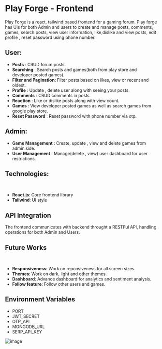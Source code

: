 # Play Forge - Frontend

Play Forge is a react, tailwind based frontend for a gaming forum. Play forge has UIs for both Admin and users to create and manage posts, comments, games, search posts, view user information, like,dislike and view posts, edit profile , reset password using phone number.

## User:
* **Posts** : CRUD forum posts.
* **Searching** : Search posts and games(both from play store and developer posted games).
* **Filter and Pagination**: Filter posts based on likes, view or recent and oldest.
* **Profile** : Update , delete user along with seeing your posts.
* **Comments** : CRUD comments in posts.
* **Reaction** : Like or dislike posts along with view count.
* **Games** : View developer posted games as well as search games from google play store.
* **Reset Password** : Reset password with phone number via otp.

## Admin:
* **Game Management** : Create, update , view and delete games from admin side.
* **User Management** : Manage(delete , view) user dashboard for user restrictions.




## Technologies:
<br>

* **React.js**: Core frontend library
* **Tailwind**: UI style



## API Integration <br>

The frontend communicates with backend throught a RESTFul API, handling operations for both Admin and Users.



## Future Works
<br>

* **Responsiveness**: Work on reponsiveness for all screen sizes.
* **Themes**: Work on dark, light and other themes.
* **Dashboard**: Advance dashboard for analytics and sentiment analysis.
* **Follow feature**: Follow other users and games.


## Environment Variables
* PORT
* JWT_SECRET
* OTP_API
* MONGODB_URL
* SERP_API_KEY


![image](https://github.com/user-attachments/assets/ce217f05-ca3b-4532-a7ce-c8a2b04ccb21)
